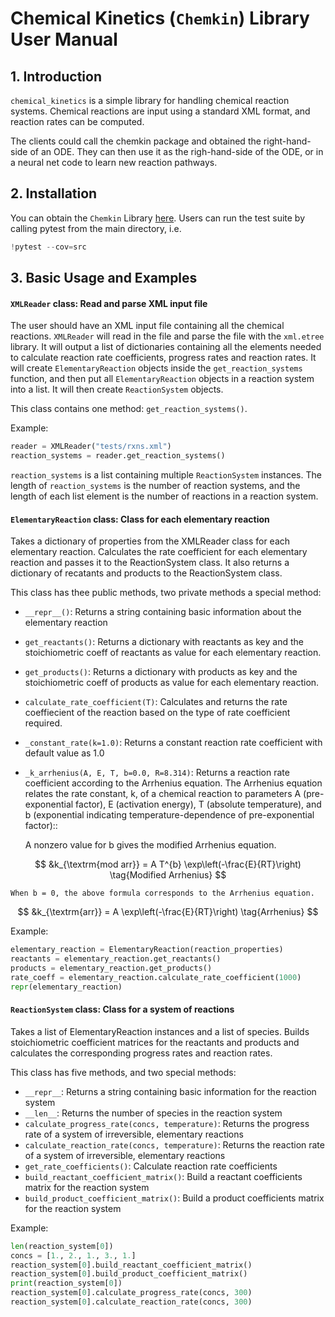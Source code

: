 
# Chemical Kinetics (`Chemkin`) Library User Manual

## 1. Introduction

`chemical_kinetics` is a simple library for handling chemical reaction systems. Chemical reactions are input using a standard XML format, and reaction rates can be computed.

The clients could call the chemkin package and obtained the right-hand-side of an ODE. They can then use it as the righ-hand-side of the ODE, or in a neural net code to learn new reaction pathways.
 

## 2. Installation
You can obtain the `Chemkin` Library [here](https://github.com/cs207-2017-group13/cs207-FinalProject).
Users can run the test suite by calling pytest from the main directory, i.e. 
```python
!pytest --cov=src
```


## 3. Basic Usage and Examples
#### `XMLReader` class: Read and parse XML input file

The user should have an XML input file containing all the chemical reactions. `XMLReader` will read in the file and parse the file with the `xml.etree` library. It will output a list of dictionaries containing all the elements needed to calculate reaction rate coefficients, progress rates and reaction rates. It will create `ElementaryReaction` objects inside the `get_reaction_systems` function, and then put all `ElementaryReaction` objects in a reaction system into a list. It will then create `ReactionSystem` objects.

This class contains one method: `get_reaction_systems()`.

Example:
```python
reader = XMLReader("tests/rxns.xml")
reaction_systems = reader.get_reaction_systems()
```
`reaction_systems` is a list containing multiple `ReactionSystem` instances. The length of `reaction_systems` is the number of reaction systems, and the length of each list element is the number of reactions in a reaction system.

#### `ElementaryReaction` class: Class for each elementary reaction
Takes a dictionary of properties from the XMLReader class for each elementary reaction. Calculates the rate coefficient for each elementary reaction and passes it to the ReactionSystem class. It also returns a dictionary of recatants and products to the ReactionSystem class.

This class has thee public methods, two private methods a special method:
 - `__repr__()`: Returns a string containing basic information about the elementary reaction
 - `get_reactants()`: Returns a dictionary with reactants as key and the stoichiometric coeff of reactants as value for each elementary reaction.
 - `get_products()`:  Returns a dictionary with products as key and the stoichiometric coeff of products as value for each elementary reaction.
 - `calculate_rate_coefficient(T)`: Calculates and returns the rate coeffiecient of the reaction based on the type of rate coefficient required.
 - `_constant_rate(k=1.0)`: Returns a constant reaction rate coefficient with default value as 1.0
 - `_k_arrhenius(A, E, T, b=0.0, R=8.314)`: Returns a reaction rate coefficient according to the Arrhenius equation. The Arrhenius equation relates the rate constant, k, of a chemical reaction to parameters A (pre-exponential factor), E (activation energy), T (absolute temperature), and b (exponential indicating temperature-dependence of pre-exponential factor)::
      
    A nonzero value for b gives the modified Arrhenius equation.



$$  &k_{\textrm{mod arr}} = A T^{b} \exp\left(-\frac{E}{RT}\right) \tag{Modified Arrhenius} $$
 
    When b = 0, the above formula corresponds to the Arrhenius equation.
 
$$  &k_{\textrm{arr}}     = A \exp\left(-\frac{E}{RT}\right) \tag{Arrhenius} $$
 
 
Example:
 ```python
elementary_reaction = ElementaryReaction(reaction_properties)
reactants = elementary_reaction.get_reactants()
products = elementary_reaction.get_products()
rate_coeff = elementary_reaction.calculate_rate_coefficient(1000)
repr(elementary_reaction)
 ```
 

 



#### `ReactionSystem` class: Class for a system of reactions

Takes a list of ElementaryReaction instances and a list of species. Builds stoichiometric coefficient matrices for the reactants and products and calculates the corresponding progress rates and reaction rates.

This class has five methods, and two special methods:
 - `__repr__`: Returns a string containing basic information for the reaction system
 - `__len__`: Returns the number of species in the reaction system
 - `calculate_progress_rate(concs, temperature)`: Returns the progress rate of a system of irreversible, elementary reactions
 - `calculate_reaction_rate(concs, temperature)`: Returns the reaction rate of a system of irreversible, elementary reactions
 - `get_rate_coefficients()`: Calculate reaction rate coefficients
 - `build_reactant_coefficient_matrix()`: Build a reactant coefficients matrix for the reaction system
 - `build_product_coefficient_matrix()`: Build a product coefficients matrix for the reaction system

Example:
```python
len(reaction_system[0])
concs = [1., 2., 1., 3., 1.]
reaction_system[0].build_reactant_coefficient_matrix()
reaction_system[0].build_product_coefficient_matrix()
print(reaction_system[0])
reaction_system[0].calculate_progress_rate(concs, 300)
reaction_system[0].calculate_reaction_rate(concs, 300)
```

